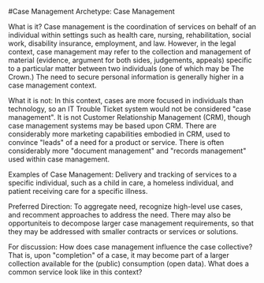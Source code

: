 #Case Management
Archetype: Case Management

What is it?  Case management is the coordination of services on behalf of an individual within settings such as health care, nursing, rehabilitation, social work, disability insurance, employment, and law.  However, in the legal context, case management may refer to the collection and management of material (evidence, argument for both sides, judgements, appeals) specific to a particular matter between two individuals (one of which may be The Crown.) The need to secure personal information is generally higher in a case management context.
 
What it is not: In this context, cases are more focused in individuals than technology, so an IT Trouble Ticket system would not be considered "case management".  It is not Customer Relationship Management (CRM), though case management systems may be based upon CRM.  There are considerably more marketing capabilities embodied in CRM, used to convince "leads" of a need for a product or service.  There is often considerably more "document management" and "records management" used within case management.

Examples of Case Management: Delivery and tracking of services to a specific individual, such as a child in care, a homeless individual, and patient receiving care for a specific illness.

Preferred Direction:  To aggregate need, recognize high-level use cases, and recomment approaches to address the need.  There may also be opportuniteis to decompose larger case management requirements, so that they may be addressed with smaller contracts or services or solutions.

For discussion: How does case management influence the case collective?  That is, upon "completion" of a case, it may become part of a larger collection available for the (public) consumption (open data).  What does a common service look like in this context?
